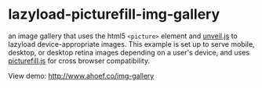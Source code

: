 # lazyload-picturefill-img-gallery
an image gallery that uses the html5 `<picture>` element and [unveil.js](https://github.com/luis-almeida/unveil) to lazyload device-appropriate images. This example is set up to serve mobile, desktop, or desktop retina images depending on a user's device, and uses [picturefill.js](https://github.com/scottjehl/picturefill) for cross browser compatibility. 

View demo: http://www.ahoef.co/img-gallery

